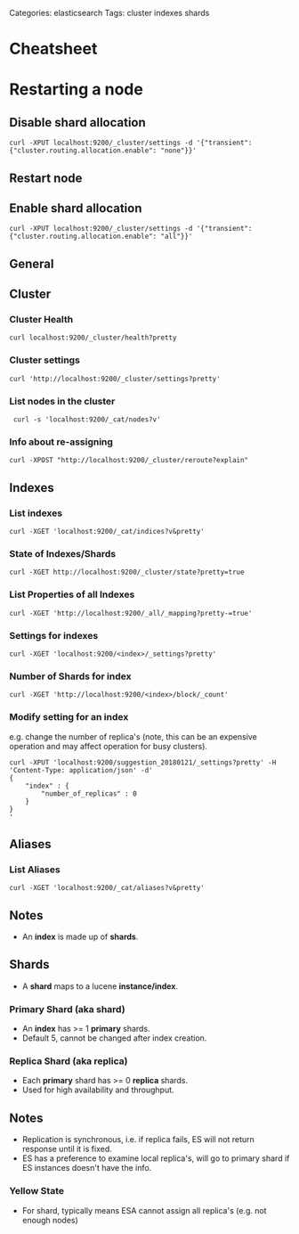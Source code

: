 Categories: elasticsearch
Tags: cluster
      indexes
      shards

# Cheatsheet

# Restarting a node

## Disable shard allocation

    curl -XPUT localhost:9200/_cluster/settings -d '{"transient":{"cluster.routing.allocation.enable": "none"}}'

## Restart node

## Enable shard allocation

    curl -XPUT localhost:9200/_cluster/settings -d '{"transient":{"cluster.routing.allocation.enable": "all"}}'

## General

## Cluster

### Cluster Health

    curl localhost:9200/_cluster/health?pretty

### Cluster settings

    curl 'http://localhost:9200/_cluster/settings?pretty'

### List nodes in the cluster

     curl -s 'localhost:9200/_cat/nodes?v'

### Info about re-assigning

    curl -XPOST "http://localhost:9200/_cluster/reroute?explain"

## Indexes

### List indexes

    curl -XGET 'localhost:9200/_cat/indices?v&pretty'    

### State of Indexes/Shards

    curl -XGET http://localhost:9200/_cluster/state?pretty=true

### List Properties of all Indexes

    curl -XGET 'http://localhost:9200/_all/_mapping?pretty-=true'

### Settings for indexes

    curl -XGET 'localhost:9200/<index>/_settings?pretty'

### Number of Shards for index

    curl -XGET 'http://localhost:9200/<index>/block/_count'

### Modify setting for an index

e.g. change the number of replica's (note, this can be an expensive operation and may affect operation for busy clusters).

    curl -XPUT 'localhost:9200/suggestion_20180121/_settings?pretty' -H 'Content-Type: application/json' -d'
    {
        "index" : {
            "number_of_replicas" : 0
        }
    }
    '

## Aliases

### List Aliases

    curl -XGET 'localhost:9200/_cat/aliases?v&pretty'

## Notes

- An **index** is made up of **shards**.

## Shards

- A **shard** maps to a lucene **instance/index**.

### Primary Shard (aka **shard**)

- An **index** has >= 1 **primary** shards.
- Default 5, cannot be changed after index creation.

### Replica Shard (aka **replica**)

- Each **primary** shard has >= 0 **replica** shards.
- Used for high availability and throughput.



## Notes

- Replication is synchronous, i.e. if replica fails, ES will not return response until it is fixed.
- ES has a preference to examine local replica's, will go to primary shard if ES instances doesn't have the info.

### Yellow State

- For shard, typically means ESA cannot assign all replica's (e.g. not enough nodes)